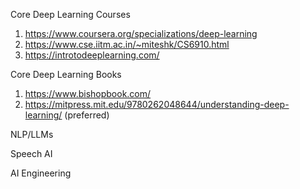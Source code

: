 Core Deep Learning Courses

1. https://www.coursera.org/specializations/deep-learning
2. https://www.cse.iitm.ac.in/~miteshk/CS6910.html
3. https://introtodeeplearning.com/

Core Deep Learning Books

1. https://www.bishopbook.com/
2. https://mitpress.mit.edu/9780262048644/understanding-deep-learning/ (preferred)

NLP/LLMs

Speech AI

AI Engineering
